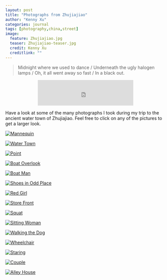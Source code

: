 ```yaml
---
layout: post
title: "Photographs from Zhujiajiao"
author: "Kenny Xu"
categories: journal
tags: [photography,china,street]
image:
  feature: Zhujiajiao.jpg
  teaser: Zhujiajiao-teaser.jpg
  credit: Kenny Xu
  creditlink: ""
---
```

>Midnight where we used to dance / Underneath the ugly halogen lamps / Oh, it all went away so fast / In a black out.

<div style='text-align:center'><iframe src="https://open.spotify.com/embed?uri=spotify:track:1idBirsBGvCMsLvv4cTv7k" width="300" height="80" frameborder="0" allowtransparency="true"></iframe>
</div>

Have a look at some of the many photographs I took during my trip to the ancient water town of Zhujiajiao. Feel free to click on any of the pictures to get a larger look.

<a href="/kennythexu/images/Zhujiajiao/HQ/Zhujiajiao-15.jpg" target="_blank">![Mannequin](/kennythexu/images/Zhujiajiao/Zhujiajiao-1.jpg "Mannequin")</a>

<a href="/kennythexu/images/Zhujiajiao/HQ/Zhujiajiao-6.jpg" target="_blank">![Water Town](/kennythexu/images/Zhujiajiao/Zhujiajiao-1-6.jpg "Water Town")</a>

<a href="/kennythexu/images/Zhujiajiao/HQ/Zhujiajiao-2.jpg" target="_blank">![Point](/kennythexu/images/Zhujiajiao/Zhujiajiao-1-3.jpg "Point")</a>

<a href="/kennythexu/images/Zhujiajiao/HQ/Zhujiajiao-5.jpg" target="_blank">![Boat Overlook](/kennythexu/images/Zhujiajiao/Zhujiajiao-1-5.jpg "Boat Overlook")</a>

<a href="/kennythexu/images/Zhujiajiao/HQ/Zhujiajiao-8.jpg" target="_blank">![Boat Man](/kennythexu/images/Zhujiajiao/Zhujiajiao-1-7.jpg "Boat Man")</a>

<a href="/kennythexu/images/Zhujiajiao/HQ/Zhujiajiao-10.jpg" target="_blank">![Shoes in Odd Place](/kennythexu/images/Zhujiajiao/Zhujiajiao-1-8.jpg "Shoes in Odd Place")</a>

<a href="/kennythexu/images/Zhujiajiao/HQ/Zhujiajiao-14.jpg" target="_blank">![Red Girl](/kennythexu/images/Zhujiajiao/Zhujiajiao-8.jpg "Red Girl")</a>

<a href="/kennythexu/images/Zhujiajiao/HQ/Zhujiajiao-1.jpg" target="_blank">![Store Front](/kennythexu/images/Zhujiajiao/Zhujiajiao-1-10.jpg "Store Front")</a>

<a href="/kennythexu/images/Zhujiajiao/HQ/Zhujiajiao-3.jpg" target="_blank">![Squat](/kennythexu/images/Zhujiajiao/Zhujiajiao-2.jpg "Squat")</a>

<a href="/kennythexu/images/Zhujiajiao/HQ/Zhujiajiao-7.jpg" target="_blank">![Sitting Woman](/kennythexu/images/Zhujiajiao/Zhujiajiao-3.jpg "Sitting Woman")</a>

<a href="/kennythexu/images/Zhujiajiao/HQ/Zhujiajiao-9.jpg" target="_blank">![Walking the Dog](/kennythexu/images/Zhujiajiao/Zhujiajiao-4.jpg "Walking the Dog")</a>

<a href="/kennythexu/images/Zhujiajiao/HQ/Zhujiajiao-11.jpg" target="_blank">![Wheelchair](/kennythexu/images/Zhujiajiao/Zhujiajiao-5.jpg "Wheelchair")</a>

<a href="/kennythexu/images/Zhujiajiao/HQ/Zhujiajiao-12.jpg" target="_blank">![Staring](/kennythexu/images/Zhujiajiao/Zhujiajiao-6.jpg "Staring")</a>

<a href="/kennythexu/images/Zhujiajiao/HQ/Zhujiajiao-13.jpg" target="_blank">![Couple](/kennythexu/images/Zhujiajiao/Zhujiajiao-7.jpg "Couple")</a>

<a href="/kennythexu/images/Zhujiajiao/HQ/Zhujiajiao-16.jpg" target="_blank">![Alley House](/kennythexu/images/Zhujiajiao/Zhujiajiao-1-9.jpg "Alley House")</a>
